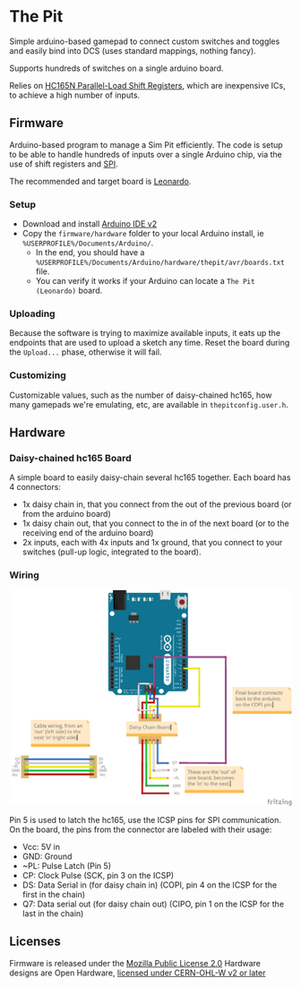 The Pit
=======

Simple arduino-based gamepad to connect custom switches and toggles and easily bind into DCS (uses standard mappings, nothing fancy).

Supports hundreds of switches on a single arduino board.

Relies on [HC165N Parallel-Load Shift Registers](https://www.ti.com/lit/ds/symlink/sn74hc165.pdf?ts=1660549874101), which are inexpensive ICs, to achieve a high number of inputs.

Firmware
--------

Arduino-based program to manage a Sim Pit efficiently.
The code is setup to be able to handle hundreds of inputs over a single Arduino chip, via the use of shift registers and [SPI](https://en.wikipedia.org/wiki/Serial_Peripheral_Interface).

The recommended and target board is [Leonardo](https://docs.arduino.cc/hardware/leonardo).

### Setup

* Download and install [Arduino IDE v2](https://www.arduino.cc/en/software)
* Copy the `firmware/hardware` folder to your local Arduino install, ie `%USERPROFILE%/Documents/Arduino/`.
  - In the end, you should have a `%USERPROFILE%/Documents/Arduino/hardware/thepit/avr/boards.txt` file.
  - You can verify it works if your Arduino can locate a `The Pit (Leonardo)` board.

### Uploading

Because the software is trying to maximize available inputs, it eats up the endpoints that are used to upload a sketch any time.
Reset the board during the `Upload...` phase, otherwise it will fail.

### Customizing

Customizable values, such as the number of daisy-chained hc165, how many gamepads we're emulating, etc, are available in `thepitconfig.user.h`.

Hardware
--------

### Daisy-chained hc165 Board

A simple board to easily daisy-chain several hc165 together.
Each board has 4 connectors:
* 1x daisy chain in, that you connect from the out of the previous board (or from the arduino board)
* 1x daisy chain out, that you connect to the in of the next board (or to the receiving end of the arduino board)
* 2x inputs, each with 4x inputs and 1x ground, that you connect to your switches (pull-up logic, integrated to the board).

### Wiring

![wiring](docs/wiring.png "wiring")

Pin 5 is used to latch the hc165, use the ICSP pins for SPI communication.
On the board, the pins from the connector are labeled with their usage:
* Vcc: 5V in
* GND: Ground
* ~PL: Pulse Latch (Pin 5)
* CP: Clock Pulse (SCK, pin 3 on the ICSP)
* DS: Data Serial in (for daisy chain in) (COPI, pin 4 on the ICSP for the first in the chain)
* Q7: Data serial out (for daisy chain out) (CIPO, pin 1 on the ICSP for the last in the chain)

Licenses
--------

Firmware is released under the [Mozilla Public License 2.0](https://mozilla.org/MPL/2.0/)
Hardware designs are Open Hardware, [licensed under CERN-OHL-W v2 or later](https://ohwr.org/cern_ohl_w_v2.txt)

